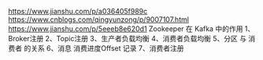 https://www.jianshu.com/p/a036405f989c
https://www.cnblogs.com/qingyunzong/p/9007107.html
https://www.jianshu.com/p/5eeeb8e620d1
Zookeeper 在 Kafka 中的作用
1、Broker注册
2、Topic注册
3、生产者负载均衡
4、消费者负载均衡
5、分区 与 消费者 的关系
6、消息 消费进度Offset 记录
7、消费者注册